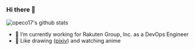 ### Hi there 👋

![opeco17's github stats](https://github-readme-stats.vercel.app/api?username=opeco17&count_private=true)

- 🔭 I’m currently working for Rakuten Group, Inc. as a DevOps Engineer
- 🎨 Like drawing ([pixiv](https://www.pixiv.net/users/44422398)) and watching anime
